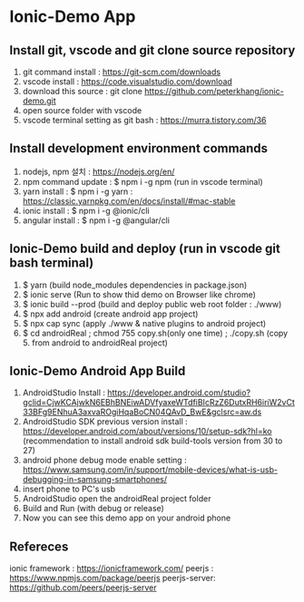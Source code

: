 # Ionic-Demo App

## Install git,  vscode and git clone source repository
1. git command install : https://git-scm.com/downloads
2. vscode install : https://code.visualstudio.com/download
3. download this source : git clone https://github.com/peterkhang/ionic-demo.git
4. open source folder with vscode
5. vscode terminal setting as git bash : https://murra.tistory.com/36

## Install development environment commands 
1. nodejs, npm 설치 : https://nodejs.org/en/
2. npm command update : $ npm i -g npm (run in vscode terminal)
3. yarn install : $ npm i -g yarn : https://classic.yarnpkg.com/en/docs/install/#mac-stable
4. ionic install : $ npm i -g @ionic/cli
5. angular install : $ npm i -g @angular/cli

## Ionic-Demo build and deploy (run in vscode git bash terminal)
1. $ yarn (build node_modules dependencies in package.json)
2. $ ionic serve (Run to show thid demo on Browser like chrome)
3. $ ionic build --prod (build and deploy public web root folder : ./www)
4. $ npx add android (create android app project)
5. $ npx cap sync (apply ./www & native plugins to android project)
6. $ cd androidReal ; chmod 755 copy.sh(only one time) ; ./copy.sh (copy 5. from android to androidReal project)

## Ionic-Demo Android App Build
1. AndroidStudio Install : https://developer.android.com/studio?gclid=CjwKCAjwkN6EBhBNEiwADVfyaxeWTdfiBIcRzZ6DutxRH6iriW2vCt33BFg9ENhuA3axvaROgiHqaBoCN04QAvD_BwE&gclsrc=aw.ds
2. AndroidStudio SDK previous version install : https://developer.android.com/about/versions/10/setup-sdk?hl=ko (recommendation to install android sdk build-tools version from 30 to 27)
3. android phone debug mode enable setting : https://www.samsung.com/in/support/mobile-devices/what-is-usb-debugging-in-samsung-smartphones/
4. insert phone to PC's usb
5. AndroidStudio open the androidReal project folder
6. Build and Run (with debug or release)
7. Now you can see this demo app on your android phone


## Refereces
ionic framework : https://ionicframework.com/
peerjs : https://www.npmjs.com/package/peerjs
peerjs-server: https://github.com/peers/peerjs-server
